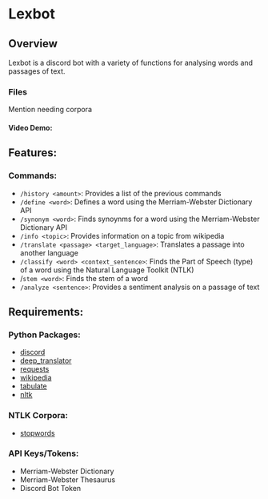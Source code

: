 # Lexbot

## Overview
Lexbot is a discord bot with a variety of functions for analysing words and passages of text.

### Files


Mention needing corpora

<ALREADY WRITTEN SUMMARY>
  
#### Video Demo:  <URL HERE>

## Features:

### Commands:
- `/history <amount>`: Provides a list of the previous commands
- `/define <word>`: Defines a word using the Merriam-Webster Dictionary API
- `/synonym <word>`: Finds synoynms for a word using the Merriam-Webster Dictionary API
- `/info <topic>`: Provides information on a topic from wikipedia
- `/translate <passage> <target_language>`: Translates a passage into another language
- `/classify <word> <context_sentence>`: Finds the Part of Speech (type) of a word using the Natural Language Toolkit (NTLK)
- /`stem <word>`: Finds the stem of a word
- `/analyze <sentence>`: Provides a sentiment analysis on a passage of text

## Requirements:

### Python Packages:

- [discord](https://pypi.org/project/discord.py/)  
- [deep_translator](https://pypi.org/project/deep-translator/)  
- [requests](https://pypi.org/project/requests/)  
- [wikipedia](https://pypi.org/project/wikipedia/)
- [tabulate](https://pypi.org/project/tabulate/)
- [nltk](https://pypi.org/project/nltk/)

### NTLK Corpora:

- [stopwords](https://www.nltk.org/data.html)

### API Keys/Tokens:

- Merriam-Webster Dictionary
- Merriam-Webster Thesaurus
- Discord Bot Token